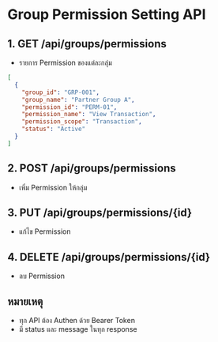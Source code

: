 # Group Permission Setting API

## 1. GET /api/groups/permissions
- รายการ Permission ของแต่ละกลุ่ม
```json
[
  {
    "group_id": "GRP-001",
    "group_name": "Partner Group A",
    "permission_id": "PERM-01",
    "permission_name": "View Transaction",
    "permission_scope": "Transaction",
    "status": "Active"
  }
]
```

## 2. POST /api/groups/permissions
- เพิ่ม Permission ให้กลุ่ม

## 3. PUT /api/groups/permissions/{id}
- แก้ไข Permission

## 4. DELETE /api/groups/permissions/{id}
- ลบ Permission

## หมายเหตุ
- ทุก API ต้อง Authen ด้วย Bearer Token
- มี status และ message ในทุก response